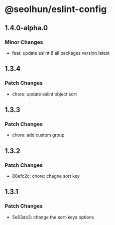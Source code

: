 # @seolhun/eslint-config

## 1.4.0-alpha.0

### Minor Changes

- feat: update eslint 8 all packages version latest

## 1.3.4

### Patch Changes

- chore: update eslint object sort

## 1.3.3

### Patch Changes

- chore: add custom group

## 1.3.2

### Patch Changes

- 80efc2c: chore: chagne sort key

## 1.3.1

### Patch Changes

- 5e63ab3: change the sort-keys options
